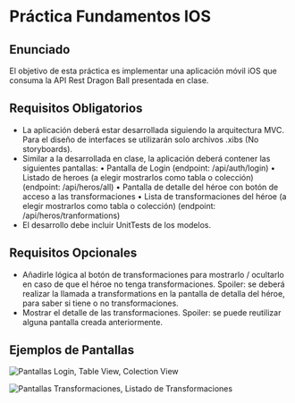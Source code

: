 # Práctica Fundamentos IOS

## Enunciado

El objetivo de esta práctica es implementar una aplicación móvil iOS que consuma la API Rest
Dragon Ball presentada en clase.

## Requisitos Obligatorios

- La aplicación deberá estar desarrollada siguiendo la arquitectura MVC. Para el diseño de
interfaces se utilizarán solo archivos .xibs (No storyboards).
- Similar a la desarrollada en clase, la aplicación deberá contener las siguientes pantallas:
• Pantalla de Login (endpoint: /api/auth/login)
• Listado de heroes (a elegir mostrarlos como tabla o colección) (endpoint: /api/heros/all)
• Pantalla de detalle del héroe con botón de acceso a las transformaciones
• Lista de transformaciones del héroe (a elegir mostrarlos como tabla o colección)
(endpoint: /api/heros/tranformations)
- El desarrollo debe incluir UnitTests de los modelos.

## Requisitos Opcionales


- Añadirle lógica al botón de transformaciones para mostrarlo / ocultarlo en caso de que el héroe
no tenga transformaciones.
Spoiler: se deberá realizar la llamada a transformations en la pantalla de detalla del héroe, para saber si tiene o no transformaciones.
- Mostrar el detalle de las transformaciones.
Spoiler: se puede reutilizar alguna pantalla creada anteriormente.

## Ejemplos de Pantallas


![Pantallas Login, Table View, Colection View][external-source]

[external-source]: https://lh3.googleusercontent.com/EzNN4M6nuiQl2E2BIxH-wv1jNKOZrJ02AzgPMRUWQfVKaQTef97IN40FrJnPbrQLAMNWVLchdZ1Age4EiwxJ1Hk6Sy4mMPUbGegVbquDEF9dd2Xcw_6c9YTWZsvmTwqot9136ACxgHf0pFtB6lOvcEnGiqKBcAeqhRn5tR6GsOAD4uSZPHLDWYBMotkrSVE3Sm68lhYU00mtwRR2ls-VOUebMwGzWDxVTPT1MAwJSPge5RzgDGpjQi33U0b8rF3MZciwIyWvHV-bzEyNwPh9ibRYp3kBef_zUTqTiZrwO-TaxKw5xXKpn-IXKOhs9Bg8q7t1HwYmbiVCoGHi9TRj6f3MRNqsdrG0pq0UkYnmD6HUYrW724StS4v36pn-xCsspl46Wui4kLQkQW3dyrfjXg3x9a5wGiffAzZXV7BuhQuWfyWmTflQlL2RpcGvM8K0XMMNc-GYE6_vJ6hFVkCTCqS7sVZBDc4uNVbjfX8KHGeFrEgexB62dV4v1CNQUA3t-YtGNLm4MDiIU7cq_Bdg4P9CcPFAlD21CtJx6n5hp4WnSZjzEwYE3d-pfyiwjq0U_OP7z8SHiMjZ-ZjaRHbbfaGv7-wXfC6YP7bm9P7QRoRHaMPn62k4vmukdtNXCBoGDRoViCpS54mybXpqjhxAaTStA7P7Q0r5JDEwfp8EO1XXwF6I-19tCL9bNuR7sqExRqw24Cw6gm_uZ_EcIk56mmOR65vhlA7QotAb6YLbUSb3HGMQAhyHdDkeed6bqi2Ik7gL29jIuJzCSwLaCLxx6t8S6qcjhsoThuUdU73iqI2NcxocPZrcy0lHLo8yoFiH2KUzoGwUR7D2_KsK2MkVTQtoRx06fz5J7Ll_LM62_KVYEDR6dw74xzLPewVy76ypdDCcr0Ia01y1Efal2IwIsD-fF5w_q3RvYua1zupo_8Wv_PA=w1482-h812-no?authuser=0 'Login, tabla de heroes y coleccion de Heroes'

![Pantallas Transformaciones, Listado de Transformaciones][external-source]

[external-source]: https://photos.google.com/album/AF1QipPAQujeRGj9oAFenDTKtCJi94grsu1Tl_iKN4R3/photo/AF1QipOod4XzBAlTwcX6YwH--V57LT2Vm6Xu63c4poCc 'Pantalla Transformaciones y Listado Transformaciones'
